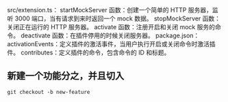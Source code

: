 


src/extension.ts：
startMockServer 函数：创建一个简单的 HTTP 服务器，监听 3000 端口，当有请求到来时返回一个 mock 数据。
stopMockServer 函数：关闭正在运行的 HTTP 服务器。
activate 函数：注册开启和关闭 mock 服务的命令。
deactivate 函数：在插件停用的时候关闭服务器。
package.json：
activationEvents：定义插件的激活事件，当用户执行开启或关闭命令时激活插件。
contributes：定义插件的命令，包含命令的 ID 和标题。

## 新建一个功能分之，并且切入
`git checkout -b new-feature`
